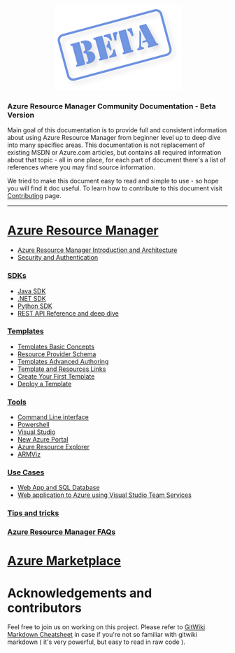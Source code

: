<p align="center">
  <img src="images/beta.png">
</p>

### Azure Resource Manager Community Documentation - Beta Version

Main goal of this documentation is to provide full and consistent information about using Azure Resource Manager from beginner level  up to deep dive into many specifiec areas. This documentation is not replacement of existing MSDN or Azure.com articles, but contains all required information about that topic - all in one place, for each part of document there's a list of references where you may find source information.

We tried to make this document easy to read and simple to use - so hope you will find it doc useful.
To learn how to contribute to this document visit [Contributing](CONTRIBUTING.md) page.

---

# [Azure Resource Manager](ARM/README.md)  
 * [Azure Resource Manager Introduction and Architecture](ARM/Introduction.md)
 * [Security and Authentication](ARM/Security/README.md)

### [SDKs](ARM/SDKs/README.md)
 * [Java SDK](ARM/SDKs/Java-sdk.md)
 * [.NET SDK](ARM/SDKs/Net-sdk.md)
 * [Python SDK](ARM/SDKs/Python-sdk.md)
 * [REST API Reference and deep dive](ARM/SDKs/Rest-api.md)

### [Templates](ARM/Templates/README.md)
 * [Templates Basic Concepts](ARM/Templates/Templates_Basics.md)
 * [Resource Provider Schema](ARM/Templates/Template_resources_schema.md)
 * [Templates Advanced Authoring](ARM/Templates/Template_Advanced_Authoring.md)
 * [Template and Resources Links](ARM/Templates/Template_links.md)
 * [Create Your First Template](ARM/Templates/My_First_Template.md)
 * [Deploy a Template](ARM/Templates/Template_Deploy.md)

### [Tools](Tools/README.md)

 * [Command Line interface](Tools/CLI.md)
 * [Powershell](Tools/Powershell.md)
 * [Visual Studio](Tools/Visual-studio.md)
 * [New Azure Portal](Tools/Portal.md)
 * [Azure Resource Explorer](https://resources.azure.com/)
 * [ARMViz](http://armviz.io/)

### [Use Cases](Use-cases/README.md)
  * [Web App and SQL Database](Use-cases/web-app-and-sql-database/README.md)
  * [Web application to Azure using Visual Studio Team Services](Use-cases/Deploying-Web-App-with-SQL-DB-to-Azure-with-ARM-and-VSTS/README.md)

### [Tips and tricks](Tips-and-tricks/README.md)

### [Azure Resource Manager FAQs](ARM-FAQ.md)

# [Azure Marketplace](Marketplace/README.md)

# Acknowledgements and contributors

Feel free to join us on working on this project. Please refer to [GitWiki Markdown Cheatsheet](https://github.com/adam-p/markdown-here/wiki/Markdown-Cheatsheet) in case
if you're not so familiar with gitwiki markdown ( it's very powerful, but easy to read in raw code ).
